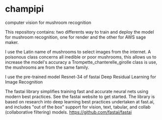 # champipi
computer vision for mushroom recognition

This repository contains:
two differents way to train and deploy the model for mushroom recognition,
one for render and the other for AWS sage maker.

I use the Latin name of mushrooms to select images from the internet.
A poisonous class concerns all inedible or poor mushrooms, this allows us to increase the model's accuracy
a Trompette_chanterelle_girolle class is use, the mushrooms are from the same family.

I use the pre-trained model Resnet-34 of fastai Deep Residual Learning for Image Recognition

The fastai library simplifies training fast and accurate neural nets using modern best practices. See the fastai website to get started. The library is based on research into deep learning best practices undertaken at fast.ai, and includes "out of the box" support for vision, text, tabular, and collab (collaborative filtering) models.
https://github.com/fastai/fastai
